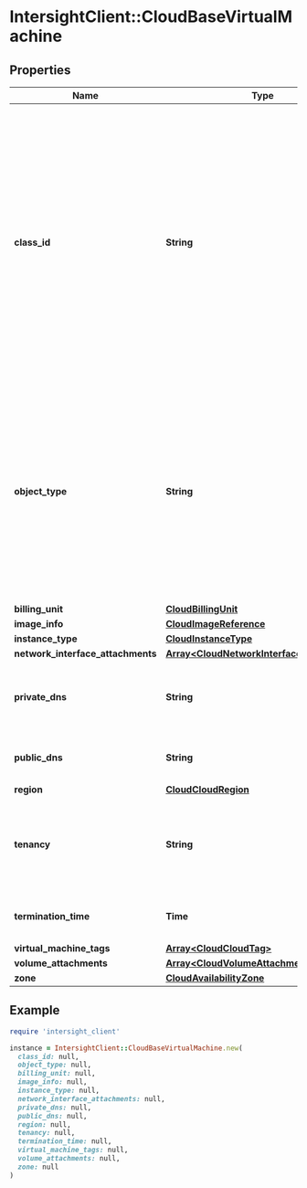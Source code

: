 # IntersightClient::CloudBaseVirtualMachine

## Properties

| Name | Type | Description | Notes |
| ---- | ---- | ----------- | ----- |
| **class_id** | **String** | The fully-qualified name of the instantiated, concrete type. This property is used as a discriminator to identify the type of the payload when marshaling and unmarshaling data. The enum values provides the list of concrete types that can be instantiated from this abstract type. | [default to &#39;cloud.AwsVirtualMachine&#39;] |
| **object_type** | **String** | The fully-qualified name of the instantiated, concrete type. The value should be the same as the &#39;ClassId&#39; property. The enum values provides the list of concrete types that can be instantiated from this abstract type. | [default to &#39;cloud.AwsVirtualMachine&#39;] |
| **billing_unit** | [**CloudBillingUnit**](CloudBillingUnit.md) |  | [optional] |
| **image_info** | [**CloudImageReference**](CloudImageReference.md) |  | [optional] |
| **instance_type** | [**CloudInstanceType**](CloudInstanceType.md) |  | [optional] |
| **network_interface_attachments** | [**Array&lt;CloudNetworkInterfaceAttachment&gt;**](CloudNetworkInterfaceAttachment.md) |  | [optional] |
| **private_dns** | **String** | The private DNS hostname name assigned to the instance. | [optional][readonly] |
| **public_dns** | **String** | The public DNS name assigned to the instance. | [optional][readonly] |
| **region** | [**CloudCloudRegion**](CloudCloudRegion.md) |  | [optional] |
| **tenancy** | **String** | How virtual machines are distributed across physical hardware and affects pricing. | [optional][readonly] |
| **termination_time** | **Time** | Time when this virtualmachine is terminated. | [optional][readonly] |
| **virtual_machine_tags** | [**Array&lt;CloudCloudTag&gt;**](CloudCloudTag.md) |  | [optional] |
| **volume_attachments** | [**Array&lt;CloudVolumeAttachment&gt;**](CloudVolumeAttachment.md) |  | [optional] |
| **zone** | [**CloudAvailabilityZone**](CloudAvailabilityZone.md) |  | [optional] |

## Example

```ruby
require 'intersight_client'

instance = IntersightClient::CloudBaseVirtualMachine.new(
  class_id: null,
  object_type: null,
  billing_unit: null,
  image_info: null,
  instance_type: null,
  network_interface_attachments: null,
  private_dns: null,
  public_dns: null,
  region: null,
  tenancy: null,
  termination_time: null,
  virtual_machine_tags: null,
  volume_attachments: null,
  zone: null
)
```

